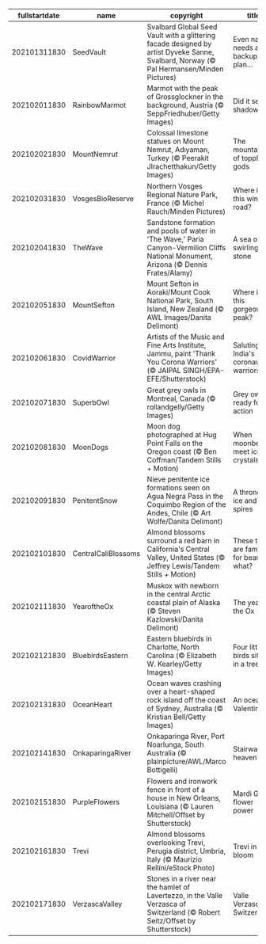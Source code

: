 |fullstartdate|name|copyright|title|image|
|--|--|--|--|--|
202101311830|SeedVault|Svalbard Global Seed Vault with a glittering facade designed by artist Dyveke Sanne, Svalbard, Norway (© Pal Hermansen/Minden Pictures)|Even nature needs a backup plan…|![](/en-IN/2021/02/202101311830SeedVault.jpg)|
202102011830|RainbowMarmot|Marmot with the peak of Grossglockner in the background, Austria (© SeppFriedhuber/Getty Images)|Did it see its shadow?|![](/en-IN/2021/02/202102011830RainbowMarmot.jpg)|
202102021830|MountNemrut|Colossal limestone statues on Mount Nemrut, Adıyaman, Turkey (© Peerakit JIrachetthakun/Getty Images)|The mountaintop of toppled gods|![](/en-IN/2021/02/202102021830MountNemrut.jpg)|
202102031830|VosgesBioReserve|Northern Vosges Regional Nature Park, France (© Michel Rauch/Minden Pictures)|Where is this wintry road?|![](/en-IN/2021/02/202102031830VosgesBioReserve.jpg)|
202102041830|TheWave|Sandstone formation and pools of water in 'The Wave,' Paria Canyon-Vermilion Cliffs National Monument, Arizona (© Dennis Frates/Alamy)|A sea of swirling stone|![](/en-IN/2021/02/202102041830TheWave.jpg)|
202102051830|MountSefton|Mount Sefton in Aoraki/Mount Cook National Park, South Island, New Zealand (© AWL Images/Danita Delimont)|Where is this gorgeous peak?|![](/en-IN/2021/02/202102051830MountSefton.jpg)|
202102061830|CovidWarrior|Artists of the Music and Fine Arts Institute, Jammu, paint 'Thank You Corona Warriors' (© JAIPAL SINGH/EPA-EFE/Shutterstock)|Saluting India's coronavirus warriors|![](/en-IN/2021/02/202102061830CovidWarrior.jpg)|
202102071830|SuperbOwl|Great grey owls in Montreal, Canada (© rollandgelly/Getty Images)|Grey owls ready for action|![](/en-IN/2021/02/202102071830SuperbOwl.jpg)|
202102081830|MoonDogs|Moon dog photographed at Hug Point Falls on the Oregon coast (© Ben Coffman/Tandem Stills + Motion)|When moonbeams meet ice crystals|![](/en-IN/2021/02/202102081830MoonDogs.jpg)|
202102091830|PenitentSnow|Nieve penitente ice formations seen on Agua Negra Pass in the Coquimbo Region of the Andes, Chile (© Art Wolfe/Danita Delimont)|A throng of ice and spires|![](/en-IN/2021/02/202102091830PenitentSnow.jpg)|
202102101830|CentralCaliBlossoms|Almond blossoms surround a red barn in California's Central Valley, United States (© Jeffrey Lewis/Tandem Stills + Motion)|These trees are famous for bearing what?|![](/en-IN/2021/02/202102101830CentralCaliBlossoms.jpg)|
202102111830|YearoftheOx|Muskox with newborn in the central Arctic coastal plain of Alaska (© Steven Kazlowski/Danita Delimont)|The year of the Ox|![](/en-IN/2021/02/202102111830YearoftheOx.jpg)|
202102121830|BluebirdsEastern|Eastern bluebirds in Charlotte, North Carolina (© Elizabeth W. Kearley/Getty Images)|Four little birds sitting in a tree…|![](/en-IN/2021/02/202102121830BluebirdsEastern.jpg)|
202102131830|OceanHeart|Ocean waves crashing over a heart-shaped rock island off the coast of Sydney, Australia (© Kristian Bell/Getty Images)|An oceanic Valentine|![](/en-IN/2021/02/202102131830OceanHeart.jpg)|
202102141830|OnkaparingaRiver|Onkaparinga River, Port Noarlunga, South Australia (© plainpicture/AWL/Marco Bottigelli)|Stairway to heaven?|![](/en-IN/2021/02/202102141830OnkaparingaRiver.jpg)|
202102151830|PurpleFlowers|Flowers and ironwork fence in front of a house in New Orleans, Louisiana (© Lauren Mitchell/Offset by Shutterstock)|Mardi Gras flower power|![](/en-IN/2021/02/202102151830PurpleFlowers.jpg)|
202102161830|Trevi|Almond blossoms overlooking Trevi, Perugia district, Umbria, Italy (© Maurizio Rellini/eStock Photo)|Trevi in bloom|![](/en-IN/2021/02/202102161830Trevi.jpg)|
202102171830|VerzascaValley|Stones in a river near the hamlet of Lavertezzo, in the Valle Verzasca of Switzerland (© Robert Seitz/Offset by Shutterstock)|Valle Verzasca of Switzerland|![](/en-IN/2021/02/202102171830VerzascaValley.jpg)|
